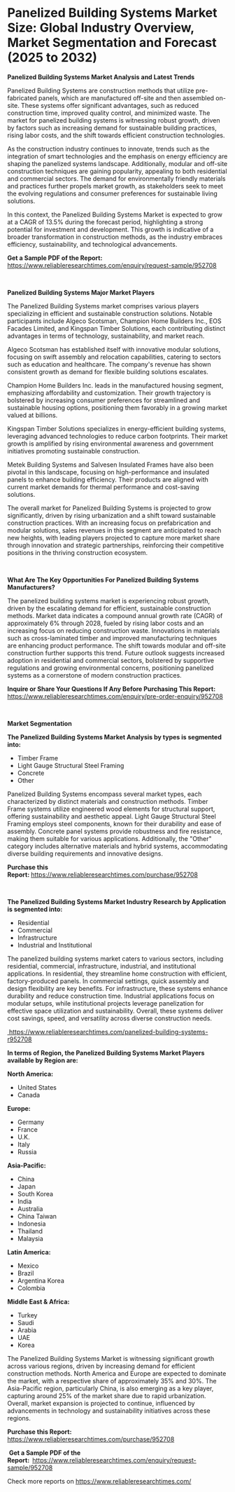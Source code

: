 <p><h1>Panelized Building Systems Market Size: Global Industry Overview, Market Segmentation and Forecast (2025 to 2032)</h1></p><p><strong>Panelized Building Systems Market Analysis and Latest Trends</strong></p>
<p><p>Panelized Building Systems are construction methods that utilize pre-fabricated panels, which are manufactured off-site and then assembled on-site. These systems offer significant advantages, such as reduced construction time, improved quality control, and minimized waste. The market for panelized building systems is witnessing robust growth, driven by factors such as increasing demand for sustainable building practices, rising labor costs, and the shift towards efficient construction technologies.</p><p>As the construction industry continues to innovate, trends such as the integration of smart technologies and the emphasis on energy efficiency are shaping the panelized systems landscape. Additionally, modular and off-site construction techniques are gaining popularity, appealing to both residential and commercial sectors. The demand for environmentally friendly materials and practices further propels market growth, as stakeholders seek to meet the evolving regulations and consumer preferences for sustainable living solutions.</p><p>In this context, the Panelized Building Systems Market is expected to grow at a CAGR of 13.5% during the forecast period, highlighting a strong potential for investment and development. This growth is indicative of a broader transformation in construction methods, as the industry embraces efficiency, sustainability, and technological advancements.</p></p>
<p><strong>Get a Sample PDF of the Report:&nbsp;</strong> <a href="https://www.reliableresearchtimes.com/enquiry/request-sample/952708?utm_campaign=2244&utm_medium=2&utm_source=Github&utm_content=ia&utm_term=06032025&utm_id=panelized-building-systems">https://www.reliableresearchtimes.com/enquiry/request-sample/952708</a></p>
<p>&nbsp;</p>
<p><strong>Panelized Building Systems Major Market Players</strong></p>
<p><p>The Panelized Building Systems market comprises various players specializing in efficient and sustainable construction solutions. Notable participants include Algeco Scotsman, Champion Home Builders Inc., EOS Facades Limited, and Kingspan Timber Solutions, each contributing distinct advantages in terms of technology, sustainability, and market reach.</p><p>Algeco Scotsman has established itself with innovative modular solutions, focusing on swift assembly and relocation capabilities, catering to sectors such as education and healthcare. The company's revenue has shown consistent growth as demand for flexible building solutions escalates.</p><p>Champion Home Builders Inc. leads in the manufactured housing segment, emphasizing affordability and customization. Their growth trajectory is bolstered by increasing consumer preferences for streamlined and sustainable housing options, positioning them favorably in a growing market valued at billions.</p><p>Kingspan Timber Solutions specializes in energy-efficient building systems, leveraging advanced technologies to reduce carbon footprints. Their market growth is amplified by rising environmental awareness and government initiatives promoting sustainable construction.</p><p>Metek Building Systems and Salvesen Insulated Frames have also been pivotal in this landscape, focusing on high-performance and insulated panels to enhance building efficiency. Their products are aligned with current market demands for thermal performance and cost-saving solutions.</p><p>The overall market for Panelized Building Systems is projected to grow significantly, driven by rising urbanization and a shift toward sustainable construction practices. With an increasing focus on prefabrication and modular solutions, sales revenues in this segment are anticipated to reach new heights, with leading players projected to capture more market share through innovation and strategic partnerships, reinforcing their competitive positions in the thriving construction ecosystem.</p></p>
<p>&nbsp;</p>
<p><strong>What Are The Key Opportunities For Panelized Building Systems Manufacturers?</strong></p>
<p><p>The panelized building systems market is experiencing robust growth, driven by the escalating demand for efficient, sustainable construction methods. Market data indicates a compound annual growth rate (CAGR) of approximately 6% through 2028, fueled by rising labor costs and an increasing focus on reducing construction waste. Innovations in materials such as cross-laminated timber and improved manufacturing techniques are enhancing product performance. The shift towards modular and off-site construction further supports this trend. Future outlook suggests increased adoption in residential and commercial sectors, bolstered by supportive regulations and growing environmental concerns, positioning panelized systems as a cornerstone of modern construction practices.</p></p>
<p><strong>Inquire or Share Your Questions If Any Before Purchasing This Report:</strong> <a href="https://www.reliableresearchtimes.com/enquiry/pre-order-enquiry/952708?utm_campaign=2244&utm_medium=2&utm_source=Github&utm_content=ia&utm_term=06032025&utm_id=panelized-building-systems">https://www.reliableresearchtimes.com/enquiry/pre-order-enquiry/952708</a></p>
<p>&nbsp;</p>
<p><strong>Market Segmentation</strong></p>
<p><strong>The Panelized Building Systems Market Analysis by types is segmented into:</strong></p>
<p><ul><li>Timber Frame</li><li>Light Gauge Structural Steel Framing</li><li>Concrete</li><li>Other</li></ul></p>
<p><p>Panelized Building Systems encompass several market types, each characterized by distinct materials and construction methods. Timber Frame systems utilize engineered wood elements for structural support, offering sustainability and aesthetic appeal. Light Gauge Structural Steel Framing employs steel components, known for their durability and ease of assembly. Concrete panel systems provide robustness and fire resistance, making them suitable for various applications. Additionally, the "Other" category includes alternative materials and hybrid systems, accommodating diverse building requirements and innovative designs.</p></p>
<p><strong>Purchase this Report:&nbsp;</strong><a href="https://www.reliableresearchtimes.com/purchase/952708?utm_campaign=2244&utm_medium=2&utm_source=Github&utm_content=ia&utm_term=06032025&utm_id=panelized-building-systems">https://www.reliableresearchtimes.com/purchase/952708</a></p>
<p>&nbsp;</p>
<p><strong>The Panelized Building Systems Market Industry Research by Application is segmented into:</strong></p>
<p><ul><li>Residential</li><li>Commercial</li><li>Infrastructure</li><li>Industrial and Institutional</li></ul></p>
<p><p>The panelized building systems market caters to various sectors, including residential, commercial, infrastructure, industrial, and institutional applications. In residential, they streamline home construction with efficient, factory-produced panels. In commercial settings, quick assembly and design flexibility are key benefits. For infrastructure, these systems enhance durability and reduce construction time. Industrial applications focus on modular setups, while institutional projects leverage panelization for effective space utilization and sustainability. Overall, these systems deliver cost savings, speed, and versatility across diverse construction needs.</p></p>
<p><a href="https://www.reliableresearchtimes.com/panelized-building-systems-r952708?utm_campaign=2244&utm_medium=2&utm_source=Github&utm_content=ia&utm_term=06032025&utm_id=panelized-building-systems">&nbsp;https://www.reliableresearchtimes.com/panelized-building-systems-r952708</a></p>
<p><strong>In terms of Region, the Panelized Building Systems Market Players available by Region are:</strong></p>
<p>
    <p> <strong> North America: </strong>
        <ul>
            <li>United States</li>
            <li>Canada</li>
        </ul>
        </p> 
    <p> <strong> Europe: </strong>
        <ul>
            <li>Germany</li>
            <li>France</li>
            <li>U.K.</li>
            <li>Italy</li>
            <li>Russia</li>
        </ul>
        </p> 
    <p> <strong> Asia-Pacific: </strong>
        <ul>
            <li>China</li>
            <li>Japan</li>
            <li>South Korea</li>
            <li>India</li>
            <li>Australia</li>
            <li>China Taiwan</li>
            <li>Indonesia</li>
            <li>Thailand</li>
            <li>Malaysia</li>
        </ul>
        </p> 
    <p> <strong> Latin America: </strong>
        <ul>
            <li>Mexico</li>
            <li>Brazil</li>
            <li>Argentina Korea</li>
            <li>Colombia</li>
        </ul>
        </p> 
    <p> <strong> Middle East & Africa: </strong>
        <ul>
            <li>Turkey</li>
            <li>Saudi</li>
            <li>Arabia</li>
            <li>UAE</li>
            <li>Korea</li>
        </ul>
    </p>
    </p>
<p><p>The Panelized Building Systems Market is witnessing significant growth across various regions, driven by increasing demand for efficient construction methods. North America and Europe are expected to dominate the market, with a respective share of approximately 35% and 30%. The Asia-Pacific region, particularly China, is also emerging as a key player, capturing around 25% of the market share due to rapid urbanization. Overall, market expansion is projected to continue, influenced by advancements in technology and sustainability initiatives across these regions.</p></p>
<p><strong>Purchase this Report: </strong><a href="https://www.reliableresearchtimes.com/purchase/952708?utm_campaign=2244&utm_medium=2&utm_source=Github&utm_content=ia&utm_term=06032025&utm_id=panelized-building-systems">https://www.reliableresearchtimes.com/purchase/952708</a></p>
<p>&nbsp;<strong>Get a Sample PDF of the Report:&nbsp;&nbsp;</strong><a href="https://www.reliableresearchtimes.com/enquiry/request-sample/952708?utm_campaign=2244&utm_medium=2&utm_source=Github&utm_content=ia&utm_term=06032025&utm_id=panelized-building-systems">https://www.reliableresearchtimes.com/enquiry/request-sample/952708</a></p>
<p><strong></strong></p>
<p>Check more reports on <a href="https://www.reliableresearchtimes.com/?utm_campaign=2244&utm_medium=2&utm_source=Github&utm_content=ia&utm_term=06032025&utm_id=panelized-building-systems">https://www.reliableresearchtimes.com/</a></p>